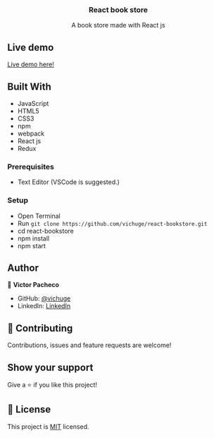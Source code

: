 <h3 align="center">React book store</h3>


<p align="center">A book store made with React js</p>


## Live demo

[Live demo here!](https://vichuge.github.io/react-bookstore/)

## Built With

- JavaScript
- HTML5
- CSS3
- npm
- webpack
- React js
- Redux

### Prerequisites

- Text Editor (VSCode is suggested.)

### Setup

- Open Terminal
- Run `git clone https://github.com/vichuge/react-bookstore.git`
- cd react-bookstore
- npm install
- npm start

## Author

👤 **Victor Pacheco**

- GitHub: [@vichuge](https://github.com/vichuge)
- LinkedIn: [LinkedIn](https://www.linkedin.com/in/victorpachecoflores/)


## 🤝 Contributing

Contributions, issues and feature requests are welcome! 


## Show your support

Give a ⭐️ if you like this project!

## 📝 License

This project is [MIT](./LICENSE) licensed.
